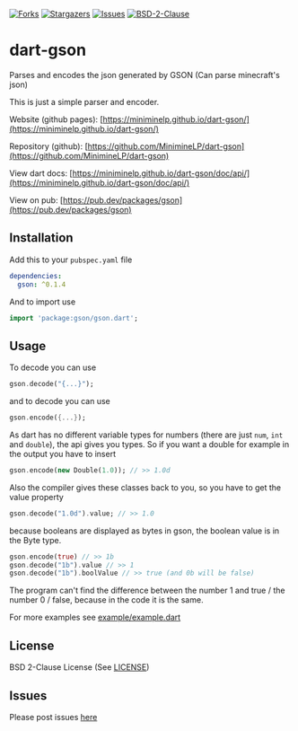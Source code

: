 [![Forks][forks-shield]][forks-url]
[![Stargazers][stars-shield]][stars-url]
[![Issues][issues-shield]][issues-url]
[![BSD-2-Clause][license-shield]][license-url]

# dart-gson

Parses and encodes the json generated by GSON (Can parse minecraft's json)

This is just a simple parser and encoder.

Website (github pages): [https://miniminelp.github.io/dart-gson/](https://miniminelp.github.io/dart-gson/)

Repository (github): [https://github.com/MinimineLP/dart-gson](https://github.com/MinimineLP/dart-gson)

View dart docs: [https://miniminelp.github.io/dart-gson/doc/api/](https://miniminelp.github.io/dart-gson/doc/api/)

View on pub: [https://pub.dev/packages/gson](https://pub.dev/packages/gson)

## Installation

Add this to your
`pubspec.yaml`
file

```yaml
dependencies:
  gson: ^0.1.4
```

And to import use

```dart
import 'package:gson/gson.dart';
```

## Usage

To decode you can use

```dart
gson.decode("{...}");
```

and to decode you can use

```dart
gson.encode({...});
```

As dart has no different variable types for numbers (there are just `num`, `int` and `double`), the api gives you types.
So if you want a double for example in the output you have to insert

```dart
gson.encode(new Double(1.0)); // >> 1.0d
```

Also the compiler gives these classes back to you, so you have to get the value property

```dart
gson.decode("1.0d").value; // >> 1.0
```

because booleans are displayed as bytes in gson, the boolean value is in the Byte type.

```dart
gson.encode(true) // >> 1b
gson.decode("1b").value // >> 1
gson.decode("1b").boolValue // >> true (and 0b will be false)
```

The program can't find the difference between the number 1 and true / the number 0 / false, because in the code it is the same.

For more examples see [example/example.dart](https://github.com/MinimineLP/dart-gson/blob/master/example/example.dart)

## License

BSD 2-Clause License (See [LICENSE](LICENSE))

## Issues

Please post issues [here](https://github.com/MinimineLP/dart-gson/issues)


<!-- Shields -->
[forks-shield]: https://img.shields.io/github/forks/miniminelp/dart-gson.svg?style=flat-square
[forks-url]: https://github.com/miniminelp/dart-gson/network/members
[stars-shield]: https://img.shields.io/github/stars/miniminelp/dart-gson.svg?style=flat-square
[stars-url]: https://github.com/miniminelp/dart-gson/stargazers
[issues-shield]: https://img.shields.io/github/issues/miniminelp/dart-gson.svg?style=flat-square
[issues-url]: https://github.com/miniminelp/dart-gson/issues
[license-shield]: https://img.shields.io/github/license/miniminelp/dart-gson.svg?style=flat-square
[license-url]: https://github.com/miniminelp/dart-gson/blob/master/LICENSE
